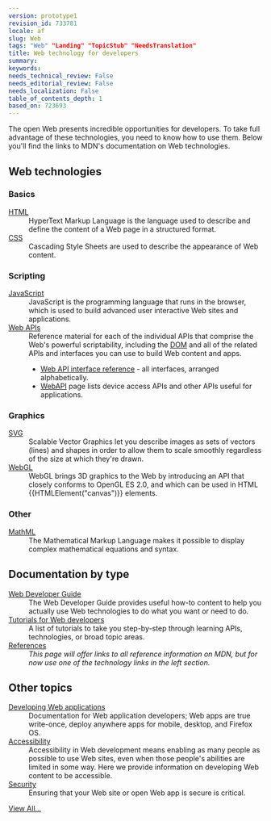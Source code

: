 ```yaml
---
version: prototype1
revision_id: 733781
locale: af
slug: Web
tags: "Web" "Landing" "TopicStub" "NeedsTranslation"
title: Web technology for developers
summary: 
keywords: 
needs_technical_review: False
needs_editorial_review: False
needs_localization: False
table_of_contents_depth: 1
based_on: 723693
---
```

<p>The open Web presents incredible opportunities for developers. To take full advantage of these technologies, you need to know how to use them. Below you'll find the links to MDN's documentation on Web technologies.</p>

<div class="row topicpage-table">
<div class="section">
<h2 class="Documentation" id="Web_technologies">Web technologies</h2>

<h3 id="Basics">Basics</h3>

<dl>
 <dt><a href="/en-US/docs/Web/HTML">HTML</a></dt>
 <dd>HyperText Markup Language is the language used to describe and define the content of a Web page in a structured format.</dd>
 <dt><a href="/en-US/docs/Web/CSS">CSS</a></dt>
 <dd>Cascading Style Sheets are used to describe the appearance of Web content.</dd>
</dl>

<h3 id="Scripting">Scripting</h3>

<dl>
 <dt><a href="/en-US/docs/Web/JavaScript">JavaScript</a></dt>
 <dd>JavaScript is the programming language that runs in the browser, which is used to build advanced user interactive Web sites and applications.</dd>
 <dt><a href="/en-US/docs/Web/Reference/API">Web APIs</a></dt>
 <dd>Reference material for each of the individual APIs that comprise the Web's powerful scriptability, including the <a href="/en-US/docs/DOM">DOM</a> and all of the related APIs and interfaces you can use to build Web content and apps.
 <ul>
  <li><a href="/en-US/docs/Web/API" title="/en-US/docs/Web/API">Web API interface reference</a> - all interfaces, arranged alphabetically.</li>
  <li><a href="/en-US/docs/WebAPI">WebAPI</a> page lists device access APIs and other APIs useful for applications.</li>
 </ul>
 </dd>
</dl>

<h3 id="Graphics">Graphics</h3>

<dl>
 <dt><a href="/en-US/docs/SVG">SVG</a></dt>
 <dd>Scalable Vector Graphics let you describe images as sets of vectors (lines) and shapes in order to allow them to scale smoothly regardless of the size at which they're drawn.</dd>
 <dt><a href="/en-US/docs/Web/WebGL" title="/en-US/docs/Web/WebGL">WebGL</a></dt>
 <dd>WebGL brings 3D graphics to the Web by introducing an API that closely conforms to OpenGL ES 2.0, and which can be used in HTML {{HTMLElement("canvas")}} elements.</dd>
</dl>

<h3 id="Other">Other</h3>

<dl>
 <dt><a href="/en-US/docs/Web/MathML">MathML</a></dt>
 <dd>The Mathematical Markup Language makes it possible to display complex mathematical equations and syntax.</dd>
</dl>
</div>

<div class="section">
<h2 class="Documentation" id="Documentation_by_type">Documentation by type</h2>

<dl>
 <dt><a href="/en-US/docs/Web/Guide">Web Developer Guide</a></dt>
 <dd>The Web Developer Guide provides useful how-to content to help you actually use Web technologies to do what you want or need to do.</dd>
 <dt><a href="/en-US/docs/Web/Tutorials">Tutorials for Web developers</a></dt>
 <dd>A list of tutorials to take you step-by-step through learning APIs, technologies, or broad topic areas.</dd>
 <dt><a href="/en-US/docs/Web/Reference">References</a></dt>
 <dd>
 <i>This page will offer links to all reference information on MDN, but for now use one of the technology links in the left section.</i>
 </dd>
</dl>

<h2 id="Other_topics">Other topics</h2>

<dl>
 <dt><a href="/en-US/docs/Web/Apps">Developing Web applications</a></dt>
 <dd>Documentation for Web application developers; Web apps are true write-once, deploy anywhere apps for mobile, desktop, and Firefox OS.</dd>
 <dt><a href="/en-US/docs/Web/Accessibility">Accessibility</a></dt>
 <dd>Accessibility in Web development means enabling as many people as possible to use Web sites, even when those people's abilities are limited in some way. Here we provide information on developing Web content to be accessible.</dd>
 <dt><a href="/en-US/docs/Web/Security">Security</a></dt>
 <dd>Ensuring that your Web site or open Web app is secure is critical.</dd>
</dl>
</div>
</div>

<p><span class="alllinks"><a href="/en-US/docs/tag/Web">View All...</a></span></p>

